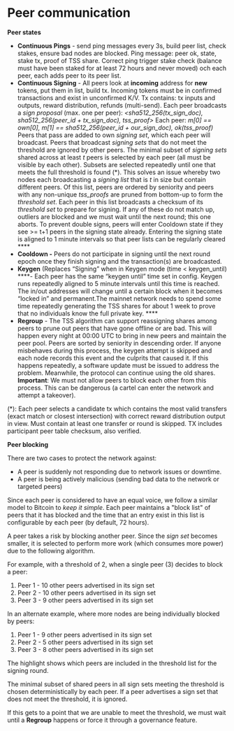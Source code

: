 # Peer communication

**Peer states**

* **Continuous Pings** - send ping messages every 3s, build peer list, check stakes, ensure bad nodes are blocked. Ping message: peer ok, state, stake tx, proof of TSS share. Correct ping trigger stake check \(balance must have been staked for at least 72 hours and never moved\) och each peer, each adds peer to its peer list. 
* **Continuous Signing** - All peers look at **incoming** address for **new** tokens, put them in list, build tx. Incoming tokens must be in confirmed transactions and exist in unconfirmed K/V. Tx contains: tx inputs and outputs, reward distribution, refunds \(multi-send\). Each peer broadcasts a _sign proposal_ \(max. one per peer\): _&lt;sha512\_256\(tx\_sign\_doc\), sha512\_256\(peer\_id + tx\_sign\_doc\), tss\_proof&gt;_ Each peer: _m\[0\] == own\[0\], m\[1\] == sha512\_256\(peer\_id + our\_sign\_doc\), ok\(tss\_proof\)_ Peers that pass are added to own _signing set_, which each peer will broadcast. Peers that broadcast _signing sets_ that do not meet the threshold are ignored by other peers.  The minimal subset of _signing sets_ shared across at least _t_ peers is selected by each peer \(all must be visible by each other\). Subsets are selected repeatedly until one that meets the full threshold is found \(\*\). This solves an issue whereby two nodes each broadcasting a _signing list_ that is _t_ in size but contain different peers. Of this list, peers are ordered by seniority and peers with any non-unique _tss\_proofs_ are pruned from bottom-up to form the _threshold set_. Each peer in this list broadcasts a checksum of its _threshold set_ to prepare for signing. If any of these do not match up, outliers are blocked and we must wait until the next round; this one aborts.   To prevent double signs, peers will enter Cooldown state if they see &gt;= t+1 peers in the signing state already.  Entering the signing state is aligned to 1 minute intervals so that peer lists can be regularly cleared ****
* **Cooldown -** Peers do not participate in signing until the next round epoch once they finish signing and the transaction\(s\) are broadcasted. 
* **Keygen** \(Replaces “Signing” when in Keygen mode \(time &lt; keygen\_until\) ****- Each peer has the same “keygen until” time set in config. Keygen runs repeatedly aligned to 5 minute intervals until this time is reached. The in/out addresses will change until a certain block when it becomes “locked in” and permanent.The mainnet network needs to spend some time repeatedly generating the TSS shares for about 1 week to prove that no individuals know the full private key. ****
* **Regroup** - The TSS algorithm can support reassigning shares among peers to prune out peers that have gone offline or are bad. This will happen every night at 00:00 UTC to bring in new peers and maintain the peer pool. Peers are sorted by seniority in descending order. If anyone misbehaves during this process, the keygen attempt is skipped and each node records this event and the culprits that caused it. If this happens repeatedly, a software update must be issued to address the problem. Meanwhile, the protocol can continue using the old shares.  **Important**: We must not allow peers to block each other from this process. This can be dangerous \(a cartel can enter the network and attempt a takeover\).

\(\*\): Each peer selects a candidate tx which contains the most valid transfers \(exact match or closest intersection\) with correct reward distribution output in view. Must contain at least one transfer or round is skipped. TX includes participant peer table checksum, also verified.  


**Peer blocking**

There are two cases to protect the network against:

* A peer is suddenly not responding due to network issues or downtime.
* A peer is being actively malicious \(sending bad data to the network or targeted peers\)

Since each peer is considered to have an equal voice, we follow a similar model to Bitcoin to _keep it simple_. Each peer maintains a "block list" of peers that it has blocked and the time that an entry exist in this list is configurable by each peer \(by default, 72 hours\).

A peer takes a risk by blocking another peer. Since the _sign set_ becomes smaller, it is selected to perform more work \(which consumes more power\) due to the following algorithm.

For example, with a threshold of 2, when a single peer \(3\) decides to block a peer:

1. Peer 1 - 10 other peers advertised in its sign set
2. Peer 2 - 10 other peers advertised in its sign set
3. Peer 3 - 9 other peers advertised in its sign set

In an alternate example, where more nodes are being individually blocked by peers:

1. Peer 1 - 9 other peers advertised in its sign set
2. Peer 2 - 5 other peers advertised in its sign set
3. Peer 3 - 8 other peers advertised in its sign set

The highlight shows which peers are included in the threshold list for the signing round.

The minimal subset of shared peers in all sign sets meeting the threshold is chosen deterministically by each peer. If a peer advertises a sign set that does not meet the threshold, it is ignored.

If this gets to a point that we are unable to meet the threshold, we must wait until a **Regroup** happens or force it through a governance feature.  


